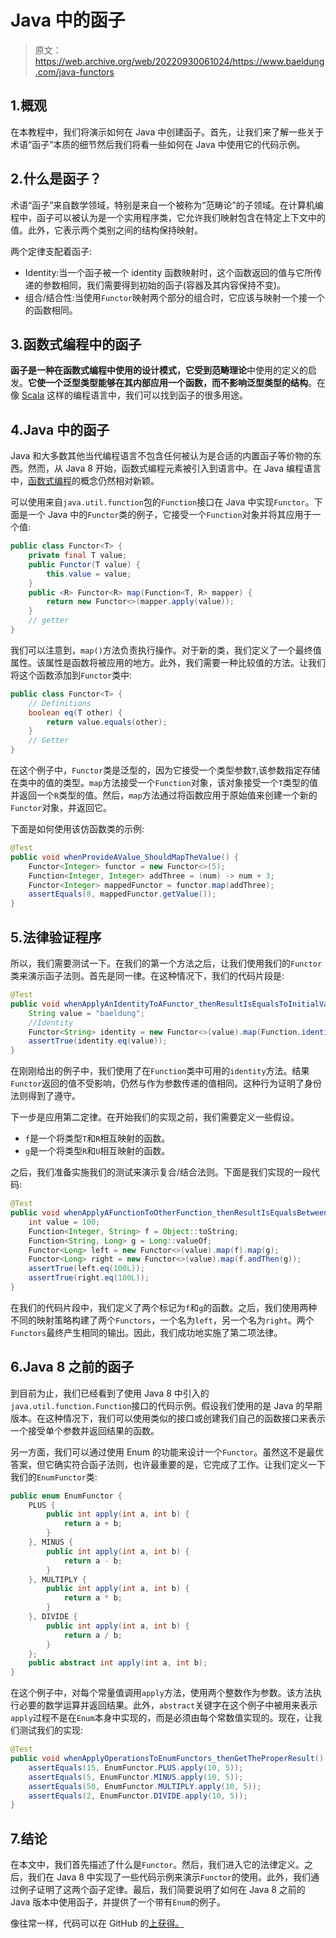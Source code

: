 # Java 中的函子

> 原文：<https://web.archive.org/web/20220930061024/https://www.baeldung.com/java-functors>

## 1.概观

在本教程中，我们将演示如何在 Java 中创建函子。首先，让我们来了解一些关于术语“函子”本质的细节然后我们将看一些如何在 Java 中使用它的代码示例。

## 2.什么是函子？

术语“函子”来自数学领域，特别是来自一个被称为“范畴论”的子领域。在计算机编程中，函子可以被认为是一个实用程序类，它允许我们映射包含在特定上下文中的值。此外，它表示两个类别之间的结构保持映射。

两个定律支配着函子:

*   Identity:当一个函子被一个 identity 函数映射时，这个函数返回的值与它所传递的参数相同，我们需要得到初始的函子(容器及其内容保持不变)。
*   组合/结合性:当使用`Functor`映射两个部分的组合时，它应该与映射一个接一个的函数相同。

## 3.函数式编程中的函子

**函子是一种在函数式编程中使用的设计模式，它受到范畴理论**中使用的定义的启发。**它使一个泛型类型能够在其内部应用一个函数，而不影响泛型类型的结构**。在像 [Scala](/web/20221210082018/https://www.baeldung.com/scala/functors-functional-programming) 这样的编程语言中，我们可以找到函子的很多用途。

## 4.Java 中的函子

Java 和大多数其他当代编程语言不包含任何被认为是合适的内置函子等价物的东西。然而，从 Java 8 开始，函数式编程元素被引入到语言中。在 Java 编程语言中，[函数式编程](/web/20221210082018/https://www.baeldung.com/java-functional-programming)的概念仍然相对新颖。

可以使用来自`java.util.function`包的`Function`接口在 Java 中实现`Functor`。下面是一个 Java 中的`Functor`类的例子，它接受一个`Function`对象并将其应用于一个值:

```java
public class Functor<T> {
    private final T value;
    public Functor(T value) {
        this.value = value;
    }
    public <R> Functor<R> map(Function<T, R> mapper) {
        return new Functor<>(mapper.apply(value));
    }
    // getter
}
```

我们可以注意到，`map()`方法负责执行操作。对于新的类，我们定义了一个最终值属性。该属性是函数将被应用的地方。此外，我们需要一种比较值的方法。让我们将这个函数添加到`Functor`类中:

```java
public class Functor<T> {
    // Definitions
    boolean eq(T other) {
        return value.equals(other);
    }
    // Getter
}
```

在这个例子中，`Functor`类是泛型的，因为它接受一个类型参数`T`,该参数指定存储在类中的值的类型。`map`方法接受一个`Function`对象，该对象接受一个`T`类型的值并返回一个`R`类型的值。然后，`map`方法通过将函数应用于原始值来创建一个新的`Functor`对象，并返回它。

下面是如何使用该仿函数类的示例:

```java
@Test
public void whenProvideAValue_ShouldMapTheValue() {
    Functor<Integer> functor = new Functor<>(5);
    Function<Integer, Integer> addThree = (num) -> num + 3;
    Functor<Integer> mappedFunctor = functor.map(addThree);
    assertEquals(8, mappedFunctor.getValue());
}
```

## 5.法律验证程序

所以，我们需要测试一下。在我们的第一个方法之后，让我们使用我们的`Functor`类来演示函子法则。首先是同一律。在这种情况下，我们的代码片段是:

```java
@Test
public void whenApplyAnIdentityToAFunctor_thenResultIsEqualsToInitialValue() {
    String value = "baeldung";
    //Identity
    Functor<String> identity = new Functor<>(value).map(Function.identity());
    assertTrue(identity.eq(value));
}
```

在刚刚给出的例子中，我们使用了在`Function`类中可用的`identity`方法。结果`Functor`返回的值不受影响，仍然与作为参数传递的值相同。这种行为证明了身份法则得到了遵守。

下一步是应用第二定律。在开始我们的实现之前，我们需要定义一些假设。

*   `f`是一个将类型`T`和`R`相互映射的函数。
*   `g`是一个将类型`R`和`U`相互映射的函数。

之后，我们准备实施我们的测试来演示复合/结合法则。下面是我们实现的一段代码:

```java
@Test
public void whenApplyAFunctionToOtherFunction_thenResultIsEqualsBetweenBoth() {
    int value = 100;
    Function<Integer, String> f = Object::toString;
    Function<String, Long> g = Long::valueOf;
    Functor<Long> left = new Functor<>(value).map(f).map(g);
    Functor<Long> right = new Functor<>(value).map(f.andThen(g));
    assertTrue(left.eq(100L));
    assertTrue(right.eq(100L));
}
```

在我们的代码片段中，我们定义了两个标记为`f`和`g`的函数。之后，我们使用两种不同的映射策略构建了两个`Functors`，一个名为`left`，另一个名为`right`。两个`Functors`最终产生相同的输出。因此，我们成功地实施了第二项法律。

## 6.Java 8 之前的函子

到目前为止，我们已经看到了使用 Java 8 中引入的`java.util.function.Function`接口的代码示例。假设我们使用的是 Java 的早期版本。在这种情况下，我们可以使用类似的接口或创建我们自己的函数接口来表示一个接受单个参数并返回结果的函数。

另一方面，我们可以通过使用 Enum 的功能来设计一个`Functor`。虽然这不是最优答案，但它确实符合函子法则，也许最重要的是，它完成了工作。让我们定义一下我们的`EnumFunctor`类:

```java
public enum EnumFunctor {
    PLUS {
        public int apply(int a, int b) {
            return a + b;
        }
    }, MINUS {
        public int apply(int a, int b) {
            return a - b;
        }
    }, MULTIPLY {
        public int apply(int a, int b) {
            return a * b;
        }
    }, DIVIDE {
        public int apply(int a, int b) {
            return a / b;
        }
    };
    public abstract int apply(int a, int b);
}
```

在这个例子中，对每个常量值调用`apply`方法，使用两个整数作为参数。该方法执行必要的数学运算并返回结果。此外，`abstract`关键字在这个例子中被用来表示`apply`过程不是在`Enum`本身中实现的，而是必须由每个常数值实现的。现在，让我们测试我们的实现:

```java
@Test
public void whenApplyOperationsToEnumFunctors_thenGetTheProperResult() {
    assertEquals(15, EnumFunctor.PLUS.apply(10, 5));
    assertEquals(5, EnumFunctor.MINUS.apply(10, 5));
    assertEquals(50, EnumFunctor.MULTIPLY.apply(10, 5));
    assertEquals(2, EnumFunctor.DIVIDE.apply(10, 5));
}
```

## 7.结论

在本文中，我们首先描述了什么是`Functor`。然后，我们进入它的法律定义。之后，我们在 Java 8 中实现了一些代码示例来演示`Functor`的使用。此外，我们通过例子证明了这两个函子定律。最后，我们简要说明了如何在 Java 8 之前的 Java 版本中使用函子，并提供了一个带有`Enum`的例子。

像往常一样，代码可以在 GitHub 的[上获得。](https://web.archive.org/web/20221210082018/https://github.com/eugenp/tutorials/tree/master/core-java-modules/core-java-functional)